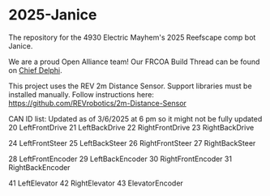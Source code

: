 # 2025-Janice
The repository for the 4930 Electric Mayhem's 2025 Reefscape comp bot Janice.

We are a proud Open Alliance team! Our FRCOA Build Thread can be found on [Chief Delphi](https://www.chiefdelphi.com/t/4930-electric-mayhem-2025-build-thread-open-alliance/477236).

This project uses the REV 2m Distance Sensor. Support libraries must be installed manually.
Follow instructions here: https://github.com/REVrobotics/2m-Distance-Sensor

CAN ID list: Updated as of 3/6/2025 at 6 pm so it might not be fully updated
20 LeftFrontDrive
21 LeftBackDrive
22 RightFrontDrive
23 RightBackDrive

24 LeftFrontSteer
25 LeftBackSteer
26 RightFrontSteer
27 RightBackSteer

28 LeftFrontEncoder
29 LeftBackEncoder
30 RightFrontEncoder
31 RightBackEncoder

41 LeftElevator
42 RightElevator
43 ElevatorEncoder
